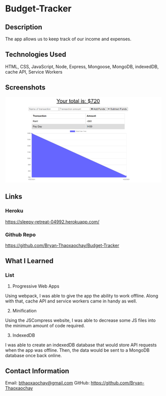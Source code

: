 # Budget-Tracker

## Description

The app allows us to keep track of our income and expenses.

## Technologies Used

HTML, CSS, JavaScript, Node, Express, Mongoose, MongoDB, indexedDB, cache API, Service Workers

## Screenshots

![](images/homescreen.png)

## Links

### Heroku

https://sleepy-retreat-04992.herokuapp.com/

### Github Repo

https://github.com/Bryan-Thaoxaochay/Budget-Tracker

## What I Learned

### List
1. Progressive Web Apps

Using webpack, I was able to give the app the ability to work offline. Along with that, cache API and service workers came in handy as well.

2. Minification

Using the JSCompress website, I was able to decrease some JS files into the minimum amount of code required.

3. IndexedDB

I was able to create an indexedDB database that would store API requests when the app was offline. Then, the data would be sent to a MongoDB database once back online.

## Contact Information

Email: bthaoxaochay@gmail.com
GitHub: https://github.com/Bryan-Thaoxaochay 